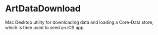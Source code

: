 # ArtDataDownload
Mac Desktop utility for downloading data and loading a Core-Data store, which is then used to seed an iOS app
